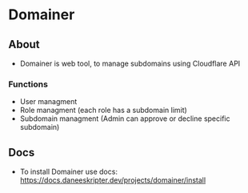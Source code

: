 # Domainer
## About
- Domainer is web tool, to manage subdomains using Cloudflare API
### Functions
- User managment
- Role managment (each role has a subdomain limit)
- Subdomain managment (Admin can approve or decline specific subdomain)
## Docs
- To install Domainer use docs: https://docs.daneeskripter.dev/projects/domainer/install
